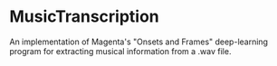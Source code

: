# MusicTranscription
An implementation of Magenta's "Onsets and Frames" deep-learning program for extracting musical information from a .wav file.
